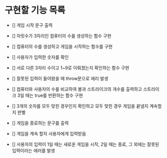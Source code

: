 # 구현할 기능 목록

- [] 게임 시작 문구 출력

- [] 자릿수가 3자리인 컴퓨터의 수를 생성하는 함수 구현

- [] 컴퓨터의 수를 생성하고 게임을 시작하는 함수를 구현

- [] 사용자가 입력한 숫자를 확인

- [] 서로 다른 3자리 수이고 1~9로 이뤄졌는지 확인하는 함수 구현

- [] 잘못된 입력이 들어왔을 때 throw문으로 에러 발생

- [] 컴퓨터와 사용자의 수를 비교하여 볼과 스트라이크의 개수를 출력하고 스트라이크 3일 때는 true를 반환하는 함수 구현

- [] 3개의 숫자를 모두 맞힌 경우인지 확인하고 모두 맞힌 경우 게임을 끝낼지 계속할지 판별

- [] 게임을 종료하는 문구를 출력

- [] 게임을 계속 할지 사용자에게 입력받음

- [] 사용자의 입력이 1일 때는 새로운 게임을 시작, 2일 때는 종료, 그 외에는 잘못된 입력이라는 에러를 발생
